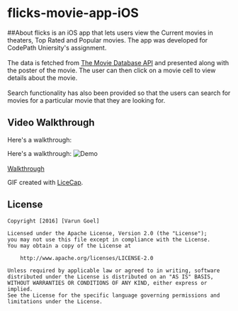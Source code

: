 # flicks-movie-app-iOS

##About
flicks is an iOS app that lets users view the Current movies in theaters, Top Rated and Popular movies. The app was developed for CodePath Uniersity's assignment. <br><br>
The data is fetched from <a href="http://docs.themoviedb.apiary.io/#reference/movies">The Movie Database API</a> and presented along with the poster of the movie. The user can then click on a movie cell to view details about the movie. <br><br>
Search functionality has also been provided so that the users can search for movies for a particular movie that they are looking for.

## Video Walkthrough 

Here's a walkthrough:

Here's a walkthrough:
![Demo](http://i.imgur.com/a8Vc1Do.gif)
<br><br>
<a href="http://i.imgur.com/a8Vc1Do.gif">Walkthrough</a>

GIF created with [LiceCap](http://www.cockos.com/licecap/).

## License

    Copyright [2016] [Varun Goel]

    Licensed under the Apache License, Version 2.0 (the "License");
    you may not use this file except in compliance with the License.
    You may obtain a copy of the License at

        http://www.apache.org/licenses/LICENSE-2.0

    Unless required by applicable law or agreed to in writing, software
    distributed under the License is distributed on an "AS IS" BASIS,
    WITHOUT WARRANTIES OR CONDITIONS OF ANY KIND, either express or implied.
    See the License for the specific language governing permissions and
    limitations under the License.
